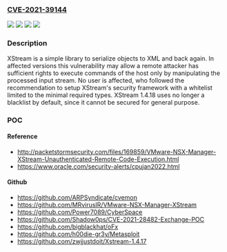 ### [CVE-2021-39144](https://cve.mitre.org/cgi-bin/cvename.cgi?name=CVE-2021-39144)
![](https://img.shields.io/static/v1?label=Product&message=xstream&color=blue)
![](https://img.shields.io/static/v1?label=Version&message=n%2Fa&color=blue)
![](https://img.shields.io/static/v1?label=Vulnerability&message=CWE-502%3A%20Deserialization%20of%20Untrusted%20Data&color=brighgreen)
![](https://img.shields.io/static/v1?label=Vulnerability&message=CWE-94%3A%20Improper%20Control%20of%20Generation%20of%20Code%20('Code%20Injection')&color=brighgreen)

### Description

XStream is a simple library to serialize objects to XML and back again. In affected versions this vulnerability may allow a remote attacker has sufficient rights to execute commands of the host only by manipulating the processed input stream. No user is affected, who followed the recommendation to setup XStream's security framework with a whitelist limited to the minimal required types. XStream 1.4.18 uses no longer a blacklist by default, since it cannot be secured for general purpose.

### POC

#### Reference
- http://packetstormsecurity.com/files/169859/VMware-NSX-Manager-XStream-Unauthenticated-Remote-Code-Execution.html
- https://www.oracle.com/security-alerts/cpujan2022.html

#### Github
- https://github.com/ARPSyndicate/cvemon
- https://github.com/MRvirusIR/VMware-NSX-Manager-XStream
- https://github.com/Power7089/CyberSpace
- https://github.com/Shadow0ps/CVE-2021-28482-Exchange-POC
- https://github.com/bigblackhat/oFx
- https://github.com/h00die-gr3y/Metasploit
- https://github.com/zwjjustdoit/Xstream-1.4.17

